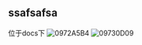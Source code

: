 
## ssafsafsa
位于docs下
![0972A5B4](https://user-images.githubusercontent.com/116249293/217710301-30d4abad-99ec-448e-88b7-730f7d1f136e.jpg)
![09730D09](https://user-images.githubusercontent.com/116249293/217710355-6830c8ab-ea32-4b0f-a640-a26b99ff7f69.jpg)
